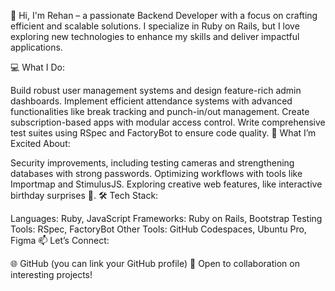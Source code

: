 👋 Hi, I'm Rehan – a passionate Backend Developer with a focus on crafting efficient and scalable solutions. I specialize in Ruby on Rails, but I love exploring new technologies to enhance my skills and deliver impactful applications.

💻 What I Do:

Build robust user management systems and design feature-rich admin dashboards.
Implement efficient attendance systems with advanced functionalities like break tracking and punch-in/out management.
Create subscription-based apps with modular access control.
Write comprehensive test suites using RSpec and FactoryBot to ensure code quality.
🚀 What I’m Excited About:

Security improvements, including testing cameras and strengthening databases with strong passwords.
Optimizing workflows with tools like Importmap and StimulusJS.
Exploring creative web features, like interactive birthday surprises 🎉.
🛠 Tech Stack:

Languages: Ruby, JavaScript
Frameworks: Ruby on Rails, Bootstrap
Testing Tools: RSpec, FactoryBot
Other Tools: GitHub Codespaces, Ubuntu Pro, Figma
📫 Let’s Connect:

🌐 GitHub (you can link your GitHub profile)
💼 Open to collaboration on interesting projects!
